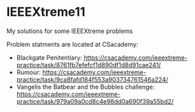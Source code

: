 # IEEEXtreme11
My solutions for some IEEEXtreme problems

Problem statments are located at CSacademy:
 - Blackgate Penitentiary: https://csacademy.com/ieeextreme-practice/task/8761fb7efefcf1d890df1d8d91cae241/
 - Rumour: https://csacademy.com/ieeextreme-practice/task/9ca8fafd184f553a903734761546a224/
 - Vangelis the Batbear and the Bubbles challenge: https://csacademy.com/ieeextreme-practice/task/979a09a0cd8c4e98dd0a690f39a55bd2/

